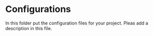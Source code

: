 # Configurations

In this folder put the configuration files for your project.
Pleas add a description in this file.
